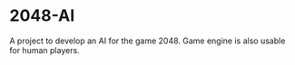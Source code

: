 # 2048-AI

A project to develop an AI for the game 2048. Game engine is also usable for human players.
